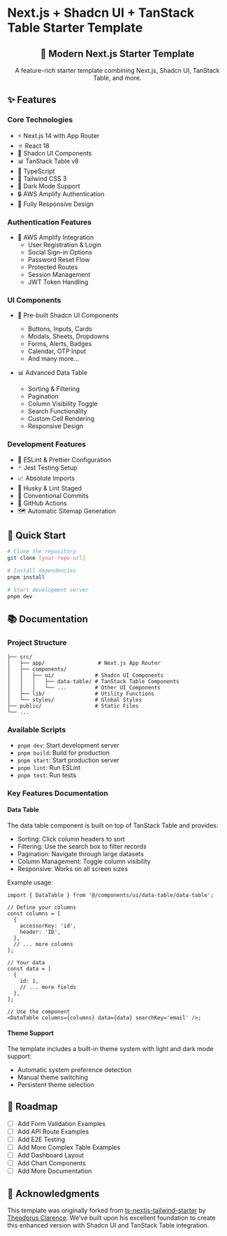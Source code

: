 # Next.js + Shadcn UI + TanStack Table Starter Template

<div align="center">
  <h2>🔋 Modern Next.js Starter Template</h2>
  <p>A feature-rich starter template combining Next.js, Shadcn UI, TanStack Table, and more.</p>
</div>

## ✨ Features

### Core Technologies

- ⚡️ Next.js 14 with App Router
- ⚛️ React 18
- 🎨 Shadcn UI Components
- 📊 TanStack Table v8
- 🎯 TypeScript
- 💨 Tailwind CSS 3
- 🌙 Dark Mode Support
- 🔒 AWS Amplify Authentication
- 📱 Fully Responsive Design

### Authentication Features

- 🔐 AWS Amplify Integration
  - User Registration & Login
  - Social Sign-in Options
  - Password Reset Flow
  - Protected Routes
  - Session Management
  - JWT Token Handling

### UI Components

- 🎯 Pre-built Shadcn UI Components

  - Buttons, Inputs, Cards
  - Modals, Sheets, Dropdowns
  - Forms, Alerts, Badges
  - Calendar, OTP Input
  - And many more...

- 📊 Advanced Data Table
  - Sorting & Filtering
  - Pagination
  - Column Visibility Toggle
  - Search Functionality
  - Custom Cell Rendering
  - Responsive Design

### Development Features

- 📏 ESLint & Prettier Configuration
- 🃏 Jest Testing Setup
- 📈 Absolute Imports
- 🐶 Husky & Lint Staged
- 🤖 Conventional Commits
- 👷 GitHub Actions
- 🗺 Automatic Sitemap Generation

## 🚀 Quick Start

```bash
# Clone the repository
git clone [your-repo-url]

# Install dependencies
pnpm install

# Start development server
pnpm dev
```

## 📚 Documentation

### Project Structure

```
├── src/
│   ├── app/                 # Next.js App Router
│   ├── components/
│   │   ├── ui/             # Shadcn UI Components
│   │   │   ├── data-table/ # TanStack Table Components
│   │   │   └── ...         # Other UI Components
│   ├── lib/                # Utility Functions
│   └── styles/             # Global Styles
├── public/                 # Static Files
└── ...
```

### Available Scripts

- `pnpm dev`: Start development server
- `pnpm build`: Build for production
- `pnpm start`: Start production server
- `pnpm lint`: Run ESLint
- `pnpm test`: Run tests

### Key Features Documentation

#### Data Table

The data table component is built on top of TanStack Table and provides:

- Sorting: Click column headers to sort
- Filtering: Use the search box to filter records
- Pagination: Navigate through large datasets
- Column Management: Toggle column visibility
- Responsive: Works on all screen sizes

Example usage:

```tsx
import { DataTable } from '@/components/ui/data-table/data-table';

// Define your columns
const columns = [
  {
    accessorKey: 'id',
    header: 'ID',
  },
  // ... more columns
];

// Your data
const data = [
  {
    id: 1,
    // ... more fields
  },
];

// Use the component
<DataTable columns={columns} data={data} searchKey='email' />;
```

#### Theme Support

The template includes a built-in theme system with light and dark mode support:

- Automatic system preference detection
- Manual theme switching
- Persistent theme selection

## 🎯 Roadmap

- [ ] Add Form Validation Examples
- [ ] Add API Route Examples
- [ ] Add E2E Testing
- [ ] Add More Complex Table Examples
- [ ] Add Dashboard Layout
- [ ] Add Chart Components
- [ ] Add More Documentation

## 🙏 Acknowledgments

This template was originally forked from [ts-nextjs-tailwind-starter](https://github.com/theodorusclarence/ts-nextjs-tailwind-starter) by [Theodorus Clarence](https://github.com/theodorusclarence). We've built upon his excellent foundation to create this enhanced version with Shadcn UI and TanStack Table integration.

